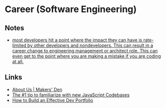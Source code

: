 # Career (Software Engineering)

## Notes

- [most developers hit a point where the impact they can have is rate-limited by other developers and nondevelopers. This can result in a career change to engineering management or architect role. This can even get to the point where you are making a mistake if you are coding at all.](https://www.swyx.io/strategy-turns/)

## Links

- [About Us | Makers' Den](https://makersden.io/about)
- [The #1 tip to familiarize with new JavaScript Codebases](https://www.kevinpeters.net/the-fastest-way-to-understand-new-code-bases?ck_subscriber_id=1208760686)
- [How to Build an Effective Dev Portfolio](https://www.joshwcomeau.com/effective-portfolio/)
